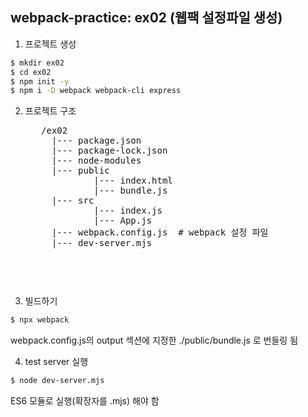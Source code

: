 ## webpack-practice: ex02 (웹팩 설정파일 생성)
1. 프로젝트 생성
``` bash
$ mkdir ex02
$ cd ex02
$ npm init -y
$ npm i -D webpack webpack-cli express
```

2. 프로젝트 구조
    <pre>
      /ex02
        |--- package.json
        |--- package-lock.json
        |--- node-modules
        |--- public
                |--- index.html
                |--- bundle.js
        |--- src
                |--- index.js
                |--- App.js
        |--- webpack.config.js  # webpack 설정 파일
        |--- dev-server.mjs  
    <pre>

3. 빌드하기
``` bash
$ npx webpack
```
webpack.config.js의 output 섹션에 지정한 ./public/bundle.js 로 번들링 됨

4. test server 실행
``` bash
$ node dev-server.mjs
```

ES6 모듈로 실행(확장자를 .mjs) 해야 함
